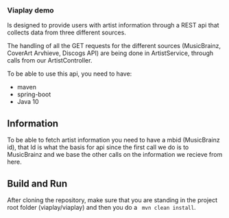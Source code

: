 <h3>Viaplay demo</h3>
Is designed to provide users with artist information through a REST api that collects data from three different sources.

The handling of all the GET requests for the different sources (MusicBrainz, CoverArt Arvhieve, Discogs API) are being done in ArtistService, through calls from our ArtistController.

To be able to use this api, you need to have:

- maven 
- spring-boot
- Java 10

## Information
To be able to fetch artist information you need to have a mbid (MusicBrainz id),
that Id is what the basis for api since the first call we do is to MusicBrainz and we base the other calls on the information we recieve from here.

## Build and Run
After cloning the repository, make sure that you are standing in the project root folder (viaplay/viaplay) and then you do a
``` mvn clean install```.

